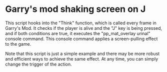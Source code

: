 # Garry's mod shaking screen on J

This script hooks into the "Think" function, which is called every frame in Garry's Mod. It checks if the player is alive and the "J" key is being pressed, and if both conditions are true, it executes the "pp_mat_overlay urinal" console command. This console command applies a screen-pulling effect to the game.

Note that this script is just a simple example and there may be more robust and efficient ways to achieve the same effect.
At any time, you can simply change the trigger of the action.
